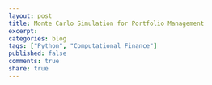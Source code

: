 ```yaml
---
layout: post
title: Monte Carlo Simulation for Portfolio Management
excerpt:
categories: blog
tags: ["Python", "Computational Finance"]
published: false
comments: true
share: true
---
```

